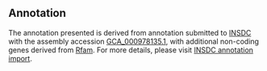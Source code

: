 

Annotation
----------

The annotation presented is derived from annotation submitted to
[INSDC](http://www.insdc.org) with the assembly accession
[GCA\_000978135.1](http://www.ebi.ac.uk/ena/data/view/GCA_000978135.1),
with additional non-coding genes derived from
[Rfam](http://rfam.xfam.org/). For more details, please visit [INSDC
annotation
import](http://ensemblgenomes.org/info/data/insdc_annotation).
